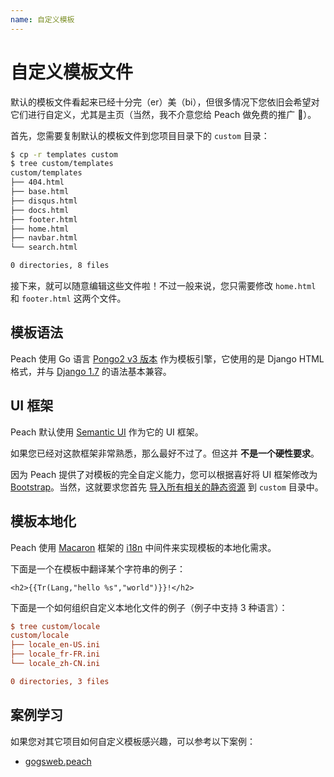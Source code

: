 ```yaml
---
name: 自定义模板
---
```


# 自定义模板文件

默认的模板文件看起来已经十分完（er）美（bi），但很多情况下您依旧会希望对它们进行自定义，尤其是主页（当然，我不介意您给 Peach 做免费的推广 :beers:）。

首先，您需要复制默认的模板文件到您项目目录下的 `custom` 目录：

```sh
$ cp -r templates custom
$ tree custom/templates
custom/templates
├── 404.html
├── base.html
├── disqus.html
├── docs.html
├── footer.html
├── home.html
├── navbar.html
└── search.html

0 directories, 8 files
```

接下来，就可以随意编辑这些文件啦！不过一般来说，您只需要修改 `home.html` 和 `footer.html` 这两个文件。

## 模板语法

Peach 使用 Go 语言 [Pongo2 v3 版本](https://github.com/flosch/pongo2/tree/v3) 作为模板引擎，它使用的是 Django HTML 格式，并与 [Django 1.7](https://docs.djangoproject.com/en/1.7/ref/templates/builtins/) 的语法基本兼容。   

## UI 框架

Peach 默认使用 [Semantic UI](http://semantic-ui.com/) 作为它的 UI 框架。

如果您已经对这款框架非常熟悉，那么最好不过了。但这并 **不是一个硬性要求**。 

因为 Peach 提供了对模板的完全自定义能力，您可以根据喜好将 UI 框架修改为 [Bootstrap](http://getbootstrap.com/)。当然，这就要求您首先 [导入所有相关的静态资源](static_resources) 到 `custom` 目录中。

## 模板本地化

Peach 使用 [Macaron](http://go-macaron.com/) 框架的 [i18n](http://go-macaron.com/docs/middlewares/i18n) 中间件来实现模板的本地化需求。

下面是一个在模板中翻译某个字符串的例子：

```django
<h2>{{Tr(Lang,"hello %s","world")}}!</h2>
```

下面是一个如何组织自定义本地化文件的例子（例子中支持 3 种语言）：

```ini
$ tree custom/locale
custom/locale
├── locale_en-US.ini
├── locale_fr-FR.ini
└── locale_zh-CN.ini

0 directories, 3 files
```

## 案例学习

如果您对其它项目如何自定义模板感兴趣，可以参考以下案例：

- [gogsweb.peach](https://github.com/gogits/gogsweb.peach)
